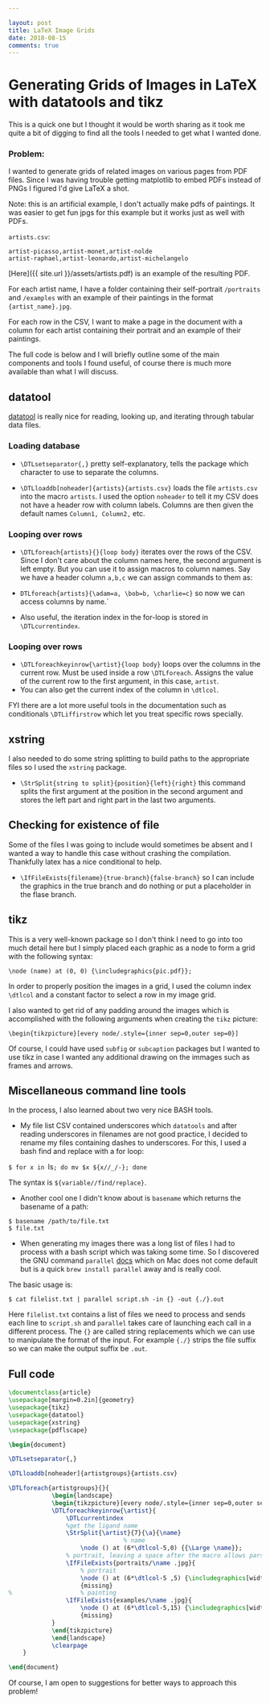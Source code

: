 ```yaml
---

layout: post
title: LaTeX Image Grids
date: 2018-08-15
comments: true 
---
```


# Generating Grids of Images in LaTeX with datatools and tikz

This is a quick one but I thought it would be worth sharing as it took me quite a bit of digging to find all the tools I needed to get what I wanted done.

### Problem: 

I wanted to generate grids of related images on various pages from PDF files. Since I was having trouble getting matplotlib to embed PDFs instead of PNGs I figured I'd give LaTeX a shot.

Note: this is an artificial example, I don't actually make pdfs of paintings. It was easier to get fun jpgs for this example but it works just as well with PDFs.

`artists.csv`:

```
artist-picasso,artist-monet,artist-nolde
artist-raphael,artist-leonardo,artist-michelangelo

```

[Here]({{ site.url }}/assets/artists.pdf) is an example of the resulting PDF.


For each artist name, I have a folder containing their self-portrait `/portraits` and `/examples` with an example of their paintings in the format `{artist_name}.jpg`. 

For each row in the CSV, I want to make a page in the document with a column for each artist containing their portrait and an example of their paintings.

The full code is below and I will briefly outline some of the main components and tools I found useful, of course there is much more available than what I will discuss.

## datatool

[datatool](https://www.ctan.org/pkg/datatool) is really nice for reading, looking up, and iterating through tabular data files. 

### Loading database

* `\DTLsetseparator{,}` pretty self-explanatory, tells the package which character to use to separate the columns.


* `\DTLloaddb[noheader]{artists}{artists.csv}` loads the file `artists.csv` into the macro `artists`. I used the option `noheader` to tell it my CSV does not have a header row with column labels. Columns are then given the default names `Column1, Column2,` etc.

### Looping over rows

* `\DTLforeach{artists}{}{loop body}` iterates over the rows of the CSV. Since I don't care about the column names here, the second argument is left empty. But you can use it to assign macros to column names. Say we have a header column `a,b,c` we can assign commands to them as:

* `DTLforeach{artists}{\adam=a, \bob=b, \charlie=c}` so now we can access columns by name.`

* Also useful, the iteration index in the for-loop is stored in `\DTLcurrentindex`.

### Looping over rows

* `\DTLforeachkeyinrow{\artist}{loop body}` loops over the columns in the current row. Must be used inside a row `\DTLforeach`. Assigns the value of the current row to the first argument, in this case, `artist`. 
* You can also get the current index of the column in `\dtlcol`.

FYI there are a lot more useful tools in the documentation such as conditionals `\DTLiffirstrow` which let you treat specific rows specially.

## xstring

I also needed to do some string splitting to build paths to the appropriate files so I used the `xstring` package.

* `\StrSplit{string to split}{position}{left}{right}` this command splits the first argument at the position in the second argument and stores the left part and right part in the last two arguments. 

## Checking for existence of file

Some of the files I was going to include would sometimes be absent and I wanted a way to handle this case without crashing the compilation. Thankfully latex has a nice conditional to help.

* `\IfFileExists{filename}{true-branch}{false-branch}` so I can include the graphics in the true branch and do nothing or put a placeholder in the flase branch.

## tikz 

This is a very well-known package so I don't think I need to go into too much detail here but I simply placed each graphic as a node to form a grid with the following syntax:

`\node (name) at (0, 0) {\includegraphics{pic.pdf}};`

In order to properly position the images in a grid, I used the column index `\dtlcol` and a constant factor to select a row in my image grid.

I also wanted to get rid of any padding around the images which is accomplished with the following arguments when creating the `tikz` picture:

`\begin{tikzpicture}[every node/.style={inner sep=0,outer sep=0}]`

Of course, I could have used `subfig` or `subcaption` packages but I wanted to use tikz in case I wanted any additional drawing on the immages such as frames and arrows.

## Miscellaneous command line tools

In the process, I also learned about two very nice BASH tools. 

* My file list CSV contained underscores which `datatools` and after reading underscores in filenames are not good practice, I decided to rename my files containing dashes to underscores. For this, I used a bash find and replace with a for loop:

`$ for x in `ls`; do mv $x ${x//_/-}; done`

The syntax is `${variable//find/replace}`.

* Another cool one I didn't know about is `basename` which returns the basename of a path:

```
$ basename /path/to/file.txt
$ file.txt
```

* When generating my images there was a long list of files I had to process with a bash script which was taking some time. So I discovered the GNU command `parallel` [docs](https://www.gnu.org/software/parallel/parallel_tutorial.html) which on Mac does not come default but is a quick `brew install parallel` away and is really cool. 

The basic usage is:

```
$ cat filelist.txt | parallel script.sh -in {} -out {./}.out
```

Here `filelist.txt` contains a list of files we need to process and sends each line to `script.sh` and `parallel` takes care of launching each call in a different process. The `{}` are called string replacements which we can use to manipulate the format of the input. For example `{./}` strips the file suffix so we can make the output suffix be `.out`.

## Full code

```latex
\documentclass{article}
\usepackage[margin=0.2in]{geometry}
\usepackage{tikz}
\usepackage{datatool}
\usepackage{xstring}
\usepackage{pdflscape}

\begin{document}

\DTLsetseparator{,}

\DTLloaddb[noheader]{artistgroups}{artists.csv}

\DTLforeach{artistgroups}{}{
			\begin{landscape}
			\begin{tikzpicture}[every node/.style={inner sep=0,outer sep=0}]
			\DTLforeachkeyinrow{\artist}{
				\DTLcurrentindex
				%get the ligand name
				\StrSplit{\artist}{7}{\a}{\name}
								% name
					\node () at (6*\dtlcol-5,0) {{\Large \name}};
				% portrait, leaving a space after the macro allows parser to end macro nicely.
				\IfFileExists{portraits/\name .jpg}{
					% portrait
					\node () at (6*\dtlcol-5 ,5) {\includegraphics[width=0.2\textwidth]{portraits/\name .jpg}};}
					{missing}
%					% painting
				\IfFileExists{examples/\name .jpg}{
					\node () at (6*\dtlcol-5,15) {\includegraphics[width=0.2\textwidth]{examples/\name .jpg}};}
					{missing}
			}
			\end{tikzpicture}
			\end{landscape}
			\clearpage
	}

\end{document}  
```

Of course, I am open to suggestions for better ways to approach this problem!